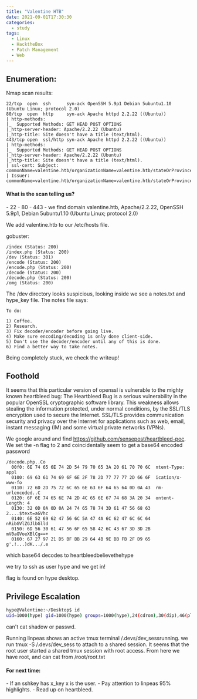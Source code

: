 ```yaml
---
title: "Valentine HTB"
date: 2021-09-01T17:30:30
categories:
  - study
tags:
  - Linux
  - HacktheBox
  - Patch Management
  - Web
---
```


<h2>Enumeration:</h2>
Nmap scan results:

```
22/tcp  open  ssh      syn-ack OpenSSH 5.9p1 Debian 5ubuntu1.10 (Ubuntu Linux; protocol 2.0)
80/tcp  open  http     syn-ack Apache httpd 2.2.22 ((Ubuntu))
| http-methods: 
|_  Supported Methods: GET HEAD POST OPTIONS
|_http-server-header: Apache/2.2.22 (Ubuntu)
|_http-title: Site doesn't have a title (text/html).
443/tcp open  ssl/http syn-ack Apache httpd 2.2.22 ((Ubuntu))
| http-methods: 
|_  Supported Methods: GET HEAD POST OPTIONS
|_http-server-header: Apache/2.2.22 (Ubuntu)
|_http-title: Site doesn't have a title (text/html).
| ssl-cert: Subject: commonName=valentine.htb/organizationName=valentine.htb/stateOrProvinceName=FL/countryName=US
| Issuer: commonName=valentine.htb/organizationName=valentine.htb/stateOrProvinceName=FL/countryName=US
```

<h4>What is the scan telling us?</h4>
- 22
- 80
- 443
- we find domain valentine.htb, Apache/2.2.22, OpenSSH 5.9p1, Debian 5ubuntu1.10 (Ubuntu Linux; protocol 2.0)

We add valentine.htb to our /etc/hosts file.

gobuster:

```
/index (Status: 200)
/index.php (Status: 200)
/dev (Status: 301)
/encode (Status: 200)
/encode.php (Status: 200)
/decode (Status: 200)
/decode.php (Status: 200)
/omg (Status: 200)
```

The /dev directory looks suspicious, looking inside we see a notes.txt and hype_key file.
The notes file says:

```
To do:

1) Coffee.
2) Research.
3) Fix decoder/encoder before going live.
4) Make sure encoding/decoding is only done client-side.
5) Don't use the decoder/encoder until any of this is done.
6) Find a better way to take notes.
```

Being completely stuck, we check the writeup!

<h2>Foothold</h2>

It seems that this particular version of openssl is vulnerable to the mighty known heartbleed bug:
The Heartbleed Bug is a serious vulnerability in the popular OpenSSL cryptographic software library. This weakness allows stealing the information protected, under normal conditions, by the SSL/TLS encryption used to secure the Internet. SSL/TLS provides communication security and privacy over the Internet for applications such as web, email, instant messaging (IM) and some virtual private networks (VPNs).

We google around and find https://github.com/sensepost/heartbleed-poc. We set the -n flag to 2 and coincidentally seem to get a base64 encoded password

```
/decode.php..Co
  00f0: 6E 74 65 6E 74 2D 54 79 70 65 3A 20 61 70 70 6C  ntent-Type: appl
  0100: 69 63 61 74 69 6F 6E 2F 78 2D 77 77 77 2D 66 6F  ication/x-www-fo
  0110: 72 6D 2D 75 72 6C 65 6E 63 6F 64 65 64 0D 0A 43  rm-urlencoded..C
  0120: 6F 6E 74 65 6E 74 2D 4C 65 6E 67 74 68 3A 20 34  ontent-Length: 4
  0130: 32 0D 0A 0D 0A 24 74 65 78 74 3D 61 47 56 68 63  2....$text=aGVhc
  0140: 6E 52 69 62 47 56 6C 5A 47 4A 6C 62 47 6C 6C 64  nRibGVlZGJlbGlld
  0150: 6D 56 30 61 47 56 6F 65 58 42 6C 43 67 3D 3D 2B  mV0aGVoeXBlCg==+
  0160: 67 27 97 21 D5 BF BB 29 64 4B 9E BB FB 2F D9 65  g'.!...)dK.../.e
```

which base64 decodes to heartbleedbelievethehype

we try to ssh as user hype and we get in!

flag is found on hype desktop.

<h2>Privilege Escalation</h2>

```bash
hype@Valentine:~/Desktop$ id
uid=1000(hype) gid=1000(hype) groups=1000(hype),24(cdrom),30(dip),46(plugdev),124(sambashare)
```
can't cat shadow or passwd.

Running linpeas shows an active tmux terminal /.devs/dev_sess​ running. we run tmux -S /.devs/dev_sess to attach to a shared session. It seems that the root user started a shared tmux session with root access. From here we have root, and can cat from /root/root.txt

<h4>For next time:</h4>
- If an sshkey has x_key x is the user.
- Pay attention to linpeas 95% highlights.
- Read up on heartbleed.

